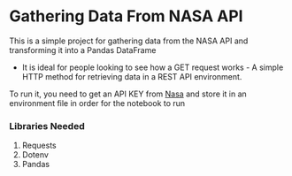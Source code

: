 # Gathering Data From NASA API

This is a simple project for gathering data from the NASA API and transforming it into a Pandas DataFrame

- It is ideal for people looking to see how a GET request works - A simple HTTP method for retrieving data in a REST API environment.

To run it, you need to get an API KEY from [Nasa](https://api.nasa.gov/) and store it in an environment file in order for the notebook to run

### Libraries Needed
1. Requests
2. Dotenv
3. Pandas 
